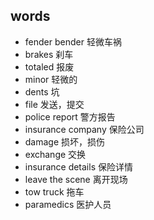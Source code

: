 ## words
* fender bender 轻微车祸  
* brakes 刹车  
* totaled 报废  
* minor 轻微的  
* dents 坑  
* file 发送，提交  
* police report 警方报告  
* insurance company  保险公司  
* damage 损坏，损伤  
* exchange  交换  
* insurance details 保险详情  
* leave the scene 离开现场  
* tow truck 拖车  
* paramedics  医护人员
